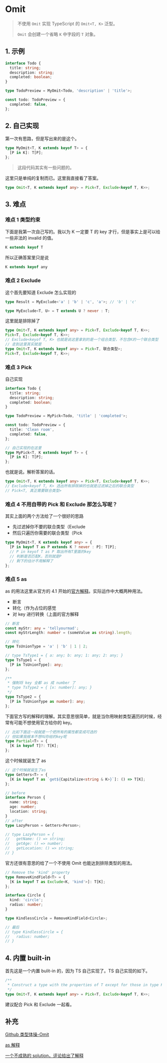 # Omit

> 不使用 `Omit` 实现 TypeScript 的 `Omit<T, K>` 泛型。
>
> `Omit` 会创建一个省略 `K` 中字段的 `T` 对象。

## 1. 示例

```typescript
interface Todo {
  title: string;
  description: string;
  completed: boolean;
}

type TodoPreview = MyOmit<Todo, 'description' | 'title'>;

const todo: TodoPreview = {
  completed: false,
};
```

## 2. 自己实现

第一次有思路，但是写出来的是这个。

```typescript
type MyOmit<T, K extends keyof T> = {
  [P in K]: T[P];
};
```

> 这段代码其实有一些问题的。

这里只是单纯的复制而已。这里我直接看了答案。

```typescript
type Omit<T, K extends keyof any> = Pick<T, Exclude<keyof T, K>>;
```

## 3. 难点

### 难点 1 类型约束

下面是我第一次自己写的。我以为 K 一定要 T 的 key 才行，但是事实上是可以给一些非法的 invalid 的值。

```typescript
K extends keyof T
```

所以正确答案里只是说

```typescript
K extends keyof any
```

### 难点 2 Exclude

这个首先要知道 Exclude 怎么实现的

```typescript
type Result = MyExclude<'a' | 'b' | 'c', 'a'>; // 'b' | 'c'

type MyExclude<T, U> = T extends U ? never : T;
```

这里就是排除掉了

```typescript
type Omit<T, K extends keyof any> = Pick<T, Exclude<keyof T, K>>;
Pick<T, Exclude<keyof T, K>>;
// Exclude<keyof T, K> 也就是说这里拿到的是一个组合类型，不包含K的一个联合类型
// 走到这里其实就是
type Omit<T, K extends keyof any> = Pick<T, 联合类型>;
Pick<T, Exclude<keyof T, K>>;
```

### 难点 3 Pick

自己实现

```typescript
interface Todo {
  title: string;
  description: string;
  completed: boolean;
}

type TodoPreview = MyPick<Todo, 'title' | 'completed'>;

const todo: TodoPreview = {
  title: 'Clean room',
  completed: false,
};

// 自己实现的在这里
type MyPick<T, K extends keyof T> = {
  [P in K]: T[P];
};
```

也就是说。解析答案的话。

```typescript
type Omit<T, K extends keyof any> = Pick<T, Exclude<keyof T, K>>;
// Exclude<keyof T, K> 选出所有排除掉的也就是过滤掉之后的联合类型
// Pick<T, 真正需要联合类型>
```

### 难点 4 不用自带的 Pick 和 Exclude 那怎么写呢？

其实上面的两个方法给了一个很好的思路

- 先过滤掉你不要的联合类型（Exclude
- 然后只遍历你需要的联合类型（Pick

```typescript
type MyOmit<T, K extends keyof any> = {
  [P in keyof T as P extends K ? never : P]: T[P];
  // P in keyof T as P 取出所有T里面的key
  // 判断是否匹配K，否则就是P
  // 剩下的估计不用解释了
};
```

### 难点 5 as

as 的用法这里从官方的 4.1 开始的[官方解释](https://www.typescriptlang.org/docs/handbook/release-notes/typescript-4-1.html#key-remapping-in-mapped-types)。实际运作中大概两种用法。

- 断言
- 转化（作为占位的感觉
- 对 key 进行转换（上面的官方解释

```typescript
// 断言
const myStr: any = 'tellyourmad';
const myStrLength: number = (someValue as string).length;

// 转化
type TsUnionType = 'a' | 'b' | 1 | 2;

// type TsType1 = { a: any; b: any; 1: any; 2: any; }
type TsType1 = {
  [P in TsUnionType]: any;
};

/**
 * 强制将 key 全都 as 成 number 了
 * type TsType2 = { [x: number]: any; }
 */
type TsType2 = {
  [P in TsUnionType as number]: any;
};
```

下面官方写的解释的理解。其实意思很简单，就是当你用映射类型遍历的时候，经常有可能不想使用官方给你的 key。

```typescript
// 比如下面这一段就是一个把所有的属性都变成可选的
// 但如果我根本不想叫你给的key呢
type Partial<T> = {
  [K in keyof T]?: T[K];
};
```

这个时候就诞生了 as

```typescript
// 这个时候就诞生了as
type Getters<T> = {
  [K in keyof T as `get${Capitalize<string & K>}`]: () => T[K];
};

// before
interface Person {
  name: string;
  age: number;
  location: string;
}
// after
type LazyPerson = Getters<Person>;

// type LazyPerson = {
//   getName: () => string;
//   getAge: () => number;
//   getLocation: () => string;
// }
```

官方还很有意思的给了一个不使用 Omit 也能达到排除类型的用法。

```typescript
// Remove the 'kind' property
type RemoveKindField<T> = {
  [K in keyof T as Exclude<K, 'kind'>]: T[K];
};

interface Circle {
  kind: 'circle';
  radius: number;
}

type KindlessCircle = RemoveKindField<Circle>;

// 最后
// type KindlessCircle = {
//   radius: number;
// }
```

## 4. 内置 built-in

首先这是一个内置 bulit-in 的，因为 TS 自己实现了。TS 自己实现的如下。

```typescript
/**
 * Construct a type with the properties of T except for those in type K.
 */
type Omit<T, K extends keyof any> = Pick<T, Exclude<keyof T, K>>;
```

建议配合 Pick 和 Exclude 一起看。

## 补充

[Github 类型体操-Omit](https://github.com/type-challenges/type-challenges/blob/main/questions/00003-medium-omit/README.zh-CN.md)

[as 解释](https://www.typescriptlang.org/docs/handbook/release-notes/typescript-4-1.html#key-remapping-in-mapped-types)

[一个不成熟的 solution，评论给出了解释](https://ghaiklor.github.io/type-challenges-solutions/en/medium-omit.html)
